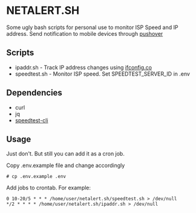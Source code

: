 # NETALERT.SH

Some ugly bash scripts for personal use to monitor ISP Speed and IP address. Send notification to mobile devices through [pushover](https://pushover.net/)

## Scripts

 - ipaddr.sh - Track IP address changes using [ifconfig.co](https://ifconfig.co/)
 - speedtest.sh - Monitor ISP speed. Set SPEEDTEST_SERVER_ID in .env

## Dependencies
- curl
- jq
- [speedtest-cli](https://github.com/sivel/speedtest-cli)

## Usage

Just don't. But still you can add it as a cron job.

Copy .env.example file and change accordingly
```
# cp .env.example .env
```
Add jobs to crontab. For example:
```
0 10-20/5 * * * /home/user/netalert.sh/speedtest.sh > /dev/null
*/2 * * * * /home/user/netalert.sh/ipaddr.sh > /dev/null
```